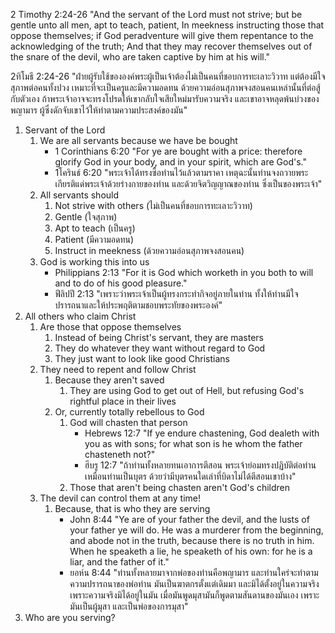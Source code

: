 2 Timothy 2:24-26 "And the servant of the Lord must not strive; but be gentle unto all men, apt to teach, patient, In meekness instructing those that oppose themselves; if God peradventure will give them repentance to the acknowledging of the truth; And that they may recover themselves out of the snare of the devil, who are taken captive by him at his will."

2ทิโมธี 2:24-26 "ฝ่ายผู้รับใช้ขององค์พระผู้เป็นเจ้าต้องไม่เป็นคนที่ชอบการทะเลาะวิวาท แต่ต้องมีใจสุภาพต่อคนทั้งปวง เหมาะที่จะเป็นครูและมีความอดทน ด้วยความอ่อนสุภาพจงสอนคนเหล่านั้นที่ต่อสู้กับตัวเอง ถ้าพระเจ้าอาจจะทรงโปรดให้เขากลับใจเสียใหม่มารับความจริง และเขาอาจหลุดพ้นบ่วงของพญามาร ผู้ซึ่งดักจับเขาไว้ให้ทำตามความประสงค์ของมัน"

1. Servant of the Lord
    1. We are all servants because we have be bought
        - 1 Corinthians 6:20 "For ye are bought with a price: therefore glorify God in your body, and in your spirit, which are God's."
        - 1โครินธ์ 6:20 "พระเจ้าได้ทรงซื้อท่านไว้แล้วตามราคา เหตุฉะนั้นท่านจงถวายพระเกียรติแด่พระเจ้าด้วยร่างกายของท่าน และด้วยจิตวิญญาณของท่าน ซึ่งเป็นของพระเจ้า"
    2. All servants should
        1. Not strive with others (ไม่เป็นคนที่ชอบการทะเลาะวิวาท)
        2. Gentle (ใจสุภาพ)
        3. Apt to teach (เป็นครู)
        4. Patient (มีความอดทน)
        5. Instruct in meekness (ด้วยความอ่อนสุภาพจงสอนคน)
    3. God is working this into us
        - Philippians 2:13 "For it is God which worketh in you both to will and to do of his good pleasure."
        - ฟีลิปปี 2:13 "เพราะว่าพระเจ้าเป็นผู้ทรงกระทำกิจอยู่ภายในท่าน ทั้งให้ท่านมีใจปรารถนาและให้ประพฤติตามชอบพระทัยของพระองค์"
2. All others who claim Christ
    1. Are those that oppose themselves
        1. Instead of being Christ's servant, they are masters
        2. They do whatever they want without regard to God
        3. They just want to look like good Christians
    2. They need to repent and follow Christ
        1. Because they aren't saved
            1. They are using God to get out of Hell, but refusing God's rightful place in their lives
        2. Or, currently totally rebellous to God
            1. God will chasten that person
                - Hebrews 12:7 "If ye endure chastening, God dealeth with you as with sons; for what son is he whom the father chasteneth not?"
                - ฮีบรู 12:7 "ถ้าท่านทั้งหลายทนเอาการตีสอน พระเจ้าย่อมทรงปฏิบัติต่อท่านเหมือนท่านเป็นบุตร ด้วยว่ามีบุตรคนใดเล่าที่บิดาไม่ได้ตีสอนเขาบ้าง"
            2. Those that aren't being chasten aren't God's children
    3. The devil can control them at any time!
        1. Because, that is who they are serving
            - John 8:44 "Ye are of your father the devil, and the lusts of your father ye will do. He was a murderer from the beginning, and abode not in the truth, because there is no truth in him. When he speaketh a lie, he speaketh of his own: for he is a liar, and the father of it."
            - ยอห์น 8:44 "ท่านทั้งหลายมาจากพ่อของท่านคือพญามาร และท่านใคร่จะทำตามความปรารถนาของพ่อท่าน มันเป็นฆาตกรตั้งแต่เดิมมา และมิได้ตั้งอยู่ในความจริง เพราะความจริงมิได้อยู่ในมัน เมื่อมันพูดมุสามันก็พูดตามสันดานของมันเอง เพราะมันเป็นผู้มุสา และเป็นพ่อของการมุสา"
3. Who are you serving?
